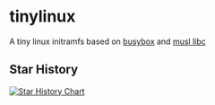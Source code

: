 # tinylinux
A tiny linux initramfs based on [busybox](https://busybox.net/) and [musl libc](https://musl.libc.org/)  

## Star History

[![Star History Chart](https://api.star-history.com/svg?repos=chun-awa/tinylinux&type=Date)](https://star-history.com/#chun-awa/tinylinux&Date)
